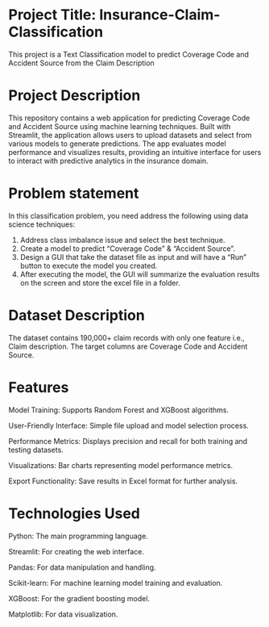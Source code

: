 # Project Title: Insurance-Claim-Classification
This project is a Text Classification model to predict Coverage Code and Accident Source from the Claim Description

# Project Description
This repository contains a web application for predicting Coverage Code and Accident Source using machine learning techniques. Built with Streamlit, the application allows users to upload datasets and select from various models to generate predictions. The app evaluates model performance and visualizes results, providing an intuitive interface for users to interact with predictive analytics in the insurance domain.

# Problem statement
In this classification problem, you need address the following using data science techniques:
1.	Address class imbalance issue and select the best technique.
2.	Create a model to predict “Coverage Code” & “Accident Source”.
3.	Design a GUI that take the dataset file as input and will have a “Run” button to execute the model you created.
4.	After executing the model, the GUI will summarize the evaluation results on the screen and store the excel file in a folder.

# Dataset Description
The dataset contains 190,000+ claim records with only one feature i.e., Claim description. The target columns are Coverage Code and Accident Source.

# Features
Model Training: Supports Random Forest and XGBoost algorithms.

User-Friendly Interface: Simple file upload and model selection process.

Performance Metrics: Displays precision and recall for both training and testing datasets.

Visualizations: Bar charts representing model performance metrics.

Export Functionality: Save results in Excel format for further analysis.


# Technologies Used
Python: The main programming language.

Streamlit: For creating the web interface.

Pandas: For data manipulation and handling.

Scikit-learn: For machine learning model training and evaluation.

XGBoost: For the gradient boosting model.

Matplotlib: For data visualization.



